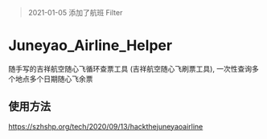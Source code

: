 > 2021-01-05 添加了航班 Filter

# Juneyao_Airline_Helper

随手写的吉祥航空随心飞循环查票工具 (吉祥航空随心飞刷票工具), 一次性查询多个地点多个日期随心飞余票

## 使用方法

https://szhshp.org/tech/2020/09/13/hackthejuneyaoairline




